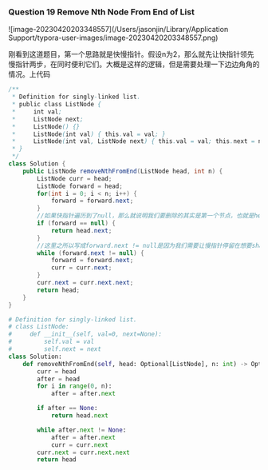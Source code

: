 ### Question 19 Remove Nth Node From End of List

![image-20230420203348557](/Users/jasonjin/Library/Application Support/typora-user-images/image-20230420203348557.png)

刚看到这道题目，第一个思路就是快慢指针。假设n为2，那么就先让快指针领先慢指针两步，在同时便利它们。大概是这样的逻辑，但是需要处理一下边边角角的情况。上代码

```java
/**
 * Definition for singly-linked list.
 * public class ListNode {
 *     int val;
 *     ListNode next;
 *     ListNode() {}
 *     ListNode(int val) { this.val = val; }
 *     ListNode(int val, ListNode next) { this.val = val; this.next = next; }
 * }
 */
class Solution {
    public ListNode removeNthFromEnd(ListNode head, int n) {
        ListNode curr = head;
        ListNode forward = head;
        for(int i = 0; i < n; i++) {
            forward = forward.next;
        }
        //如果快指针遍历到了null，那么就说明我们要删除的其实是第一个节点，也就是head
        if (forward == null) {
            return head.next;
        }
        //这里之所以写成forward.next != null是因为我们需要让慢指针停留在想要shan'ch
        while (forward.next != null) {
            forward = forward.next;
            curr = curr.next;
        }
        curr.next = curr.next.next;
        return head;
    }
}
```



```python
# Definition for singly-linked list.
# class ListNode:
#     def __init__(self, val=0, next=None):
#         self.val = val
#         self.next = next
class Solution:
    def removeNthFromEnd(self, head: Optional[ListNode], n: int) -> Optional[ListNode]:
        curr = head
        after = head
        for i in range(0, n):
            after = after.next

        if after == None:
            return head.next

        while after.next != None:
            after = after.next
            curr = curr.next
        curr.next = curr.next.next
        return head
```

